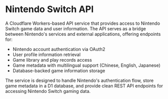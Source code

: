 # Nintendo Switch API

A Cloudflare Workers-based API service that provides access to Nintendo Switch game data and user information. The API serves as a bridge between Nintendo's services and external applications, offering endpoints for:

- Nintendo account authentication via OAuth2
- User profile information retrieval
- Game library and play records access
- Game metadata with multilingual support (Chinese, English, Japanese)
- Database-backed game information storage

The service is designed to handle Nintendo's authentication flow, store game metadata in a D1 database, and provide clean REST API endpoints for accessing Nintendo Switch gaming data.